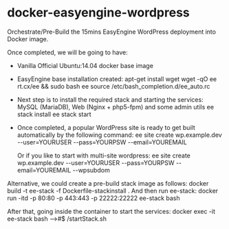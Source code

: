 # docker-easyengine-wordpress
Orchestrate/Pre-Build the 15mins EasyEngine WordPress deployment into Docker image.

Once completed, we will be going to have:
  + Vanilla Official Ubuntu:14.04 docker base image

  + EasyEngine base installation created:
	apt-get install wget
	wget -qO ee rt.cx/ee && sudo bash ee
 	source /etc/bash_completion.d/ee_auto.rc

  + Next step is to install the required stack and starting the services: MySQL (MariaDB), Web (Nginx + php5-fpm) and some admin utils
	ee stack install
	ee stack start

  + Once completed, a popular WordPress site is ready to get built automatically by the following command:
	ee site create wp.example.dev --user=YOURUSER --pass=YOURPSW --email=YOUREMAIL

    Or if you like to start with multi-site wordpress:
	ee site create wp.example.dev --user=YOURUSER --pass=YOURPSW --email=YOUREMAIL --wpsubdom
	
Alternative, we could create a pre-build stack image as follows:
	docker build -t ee-stack -f Dockerfile-stackinstall .
And then run ee-stack:
	docker run -itd -p 80:80 -p 443:443 -p 22222:22222 ee-stack bash

After that, going inside the container to start the services:
	docker exec -it ee-stack bash
	-->#$ /startStack.sh 
